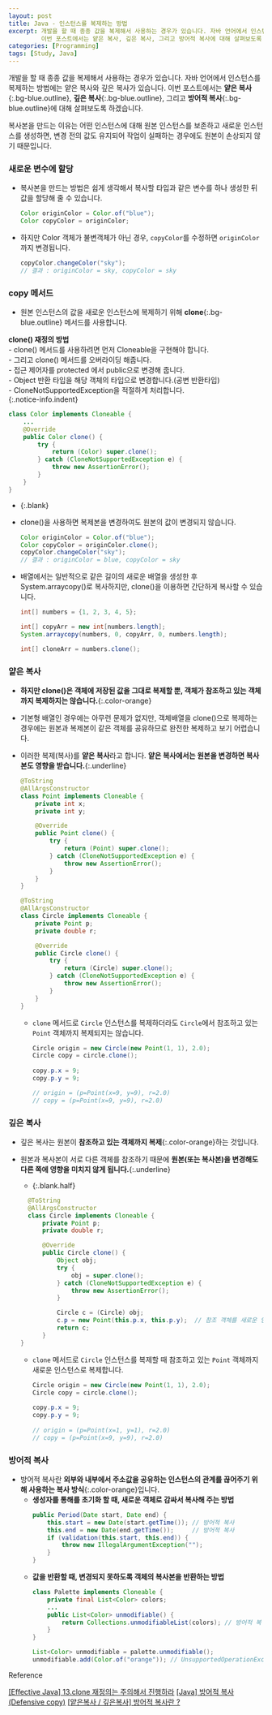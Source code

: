 ```yaml
---
layout: post
title: Java - 인스턴스를 복제하는 방법
excerpt: 개발을 할 때 종종 값을 복제해서 사용하는 경우가 있습니다. 자바 언어에서 인스턴스를 복제하는 방법에는 얕은 복사와 깊은 복사가 있습니다.
         이번 포스트에서는 얕은 복사, 깊은 복사, 그리고 방어적 복사에 대해 살펴보도록 하겠습니다.
categories: [Programming]
tags: [Study, Java]
---
```


개발을 할 때 종종 값을 복제해서 사용하는 경우가 있습니다. 자바 언어에서 인스턴스를 복제하는 방법에는 얕은 복사와 깊은 복사가 있습니다. 
이번 포스트에서는 **얕은 복사**{:.bg-blue.outline}, **깊은 복사**{:.bg-blue.outline}, 그리고 **방어적 복사**{:.bg-blue.outline}에 대해 살펴보도록 하겠습니다.

복사본을 만드는 이유는 어떤 인스턴스에 대해 원본 인스턴스를 보존하고 새로운 인스턴스를 생성하면, 변경 전의 값도 유지되어 작업이 실패하는 경우에도 원본이 손상되지 않기 때문입니다.

### 새로운 변수에 할당
- 복사본을 만드는 방법은 쉽게 생각해서 복사할 타입과 같은 변수를 하나 생성한 뒤 값을 할당해 줄 수 있습니다.
  ```java
  Color originColor = Color.of("blue");
  Color copyColor = originColor;
  ```
- 하지만 Color 객체가 불변객체가 아닌 경우, `copyColor`를 수정하면 `originColor`까지 변경됩니다.
  ```java
  copyColor.changeColor("sky");
  // 결과 : originColor = sky, copyColor = sky
  ```

### copy 메서드
- 원본 인스턴스의 값을 새로운 인스턴스에 복제하기 위해 **clone**{:.bg-blue.outline} 메서드를 사용합니다.  

**clone() 재정의 방법**  
  \- clone() 메서드를 사용하려면 먼저 Cloneable을 구현해야 합니다.  
  \- 그리고 clone() 메서드를 오버라이딩 해줍니다.  
  \- 접근 제어자를 protected 에서 public으로 변경해 줍니다.  
  \- Object 반환 타입을 해당 객체의 타입으로 변경합니다.(공변 반환타입)  
  \- CloneNotSupportedException을 적절하게 처리합니다.  
{:.notice-info.indent}

  ```java
  class Color implements Cloneable {
      ...
      @Override 
      public Color clone() {
          try {
              return (Color) super.clone();
          } catch (CloneNotSupportedException e) {
              throw new AssertionError();
          }
      }
  }
  ```

- {:.blank}
- clone()을 사용하면 복제본을 변경하여도 원본의 값이 변경되지 않습니다.

  ```java
  Color originColor = Color.of("blue");
  Color copyColor = originColor.clone();
  copyColor.changeColor("sky");
  // 결과 : originColor = blue, copyColor = sky
  ``` 

- 배열에서는 일반적으로 같은 길이의 새로운 배열을 생성한 후 System.arraycopy()로 복사하지만, clone()을 이용하면 간단하게 복사할 수 있습니다.

  ```java
  int[] numbers = {1, 2, 3, 4, 5};

  int[] copyArr = new int[numbers.length];
  System.arraycopy(numbers, 0, copyArr, 0, numbers.length);
  
  int[] cloneArr = numbers.clone();
  ``` 

### 얕은 복사
- **하지만 clone()은 객체에 저장된 값을 그대로 복제할 뿐, 객체가 참조하고 있는 객체까지 복제하지는 않습니다.**{:.color-orange}
- 기본형 배열인 경우에는 아무런 문제가 없지만, 객체배열을 clone()으로 복제하는 경우에는 원본과 복제본이 같은 객체를 공유하므로 완전한 복제하고 보기 어렵습니다.
- 이러한 복제(복사)를 **얕은 복사**라고 합니다. **얕은 복사에서는 원본을 변경하면 복사본도 영향을 받습니다.**{:.underline}

  ```java
  @ToString
  @AllArgsConstructor
  class Point implements Cloneable {
      private int x;
      private int y;

      @Override
      public Point clone() {
          try {
              return (Point) super.clone();
          } catch (CloneNotSupportedException e) {
              throw new AssertionError();
          }
      }
  }
  ``` 
  ```java
  @ToString
  @AllArgsConstructor
  class Circle implements Cloneable {
      private Point p;
      private double r;

      @Override
      public Circle clone() {
          try {
              return (Circle) super.clone();
          } catch (CloneNotSupportedException e) {
              throw new AssertionError();
          }
      }
  }
  ```
  
  - `clone` 메서드로 `Circle` 인스턴스를 복제하더라도 `Circle`에서 참조하고 있는 `Point` 객체까지 복제되지는 않습니다.
    
    ```java
    Circle origin = new Circle(new Point(1, 1), 2.0);
    Circle copy = circle.clone();
      
    copy.p.x = 9;
    copy.p.y = 9;
    
    // origin = (p=Point(x=9, y=9), r=2.0)
    // copy = (p=Point(x=9, y=9), r=2.0)
    ```


### 깊은 복사
- 깊은 복사는 원본이 **참조하고 있는 객체까지 복제**{:.color-orange}하는 것입니다.
- 원본과 복사본이 서로 다른 객체를 참조하기 때문에 **원본(또는 복사본)을 변경해도 다른 쪽에 영향을 미치지 않게 됩니다.**{:.underline}
  - {:.blank.half}
  
  ```java
    @ToString
    @AllArgsConstructor
    class Circle implements Cloneable {
        private Point p;
        private double r;

        @Override
        public Circle clone() {
            Object obj;
            try {
                obj = super.clone();
            } catch (CloneNotSupportedException e) {
                throw new AssertionError();
            }

            Circle c = (Circle) obj;
            c.p = new Point(this.p.x, this.p.y);  // 참조 객체를 새로운 인스턴스로 생성
            return c;
        }
  }
  ```

  - `clone` 메서드로 `Circle` 인스턴스를 복제할 때 참조하고 있는 `Point` 객체까지 새로운 인스턴스로 복제합니다.

    ```java
    Circle origin = new Circle(new Point(1, 1), 2.0);
    Circle copy = circle.clone();
        
    copy.p.x = 9;
    copy.p.y = 9;
      
    // origin = (p=Point(x=1, y=1), r=2.0)
    // copy = (p=Point(x=9, y=9), r=2.0)
    ```
  


### 방어적 복사
- 방어적 복사란 **외부와 내부에서 주소값을 공유하는 인스턴스의 관계를 끊어주기 위해 사용하는 복사 방식**{:.color-orange}입니다.
  - **생성자를 통해를 초기화 할 때, 새로운 객체로 감싸서 복사해 주는 방법**
    ```java
    public Period(Date start, Date end) {
        this.start = new Date(start.getTime()); // 방어적 복사
        this.end = new Date(end.getTime());     // 방어적 복사
        if (validation(this.start, this.end)) {
            throw new IllegalArgumentException("");
        }
    }
    ```
  - **값을 반환할 때, 변경되지 못하도록 객체의 복사본을 반환하는 방법**
    ```java
    class Palette implements Cloneable {
        private final List<Color> colors;
        ...
        public List<Color> unmodifiable() {
            return Collections.unmodifiableList(colors); // 방어적 복
        }
    }
    ```
    ```java
    List<Color> unmodifiable = palette.unmodifiable();
    unmodifiable.add(Color.of("orange")); // UnsupportedOperationException 발생!
    ```



<div class="post-reference">
   <p>Reference</p>
   <a href="https://github.com/pageprologue/study-effective-java/blob/main/heejin/docs/chapter3/item_13.md">[Effective Java] 13.clone 재정의는 주의해서 진행하라</a>
   <a href="https://velog.io/@max9106/Java-%EB%B0%A9%EC%96%B4%EC%A0%81-%EB%B3%B5%EC%82%ACDefensive-copy">[Java] 방어적 복사(Defensive copy)</a>
   <a href="https://velog.io/@miot2j/%EC%96%95%EC%9D%80%EB%B3%B5%EC%82%AC-%EA%B9%8A%EC%9D%80%EB%B3%B5%EC%82%AC-%EB%B0%A9%EC%96%B4%EC%A0%81-%EB%B3%B5%EC%82%AC%EB%9E%80">[얕은복사 / 깊은복사] 방어적 복사란 ?</a>
</div>

